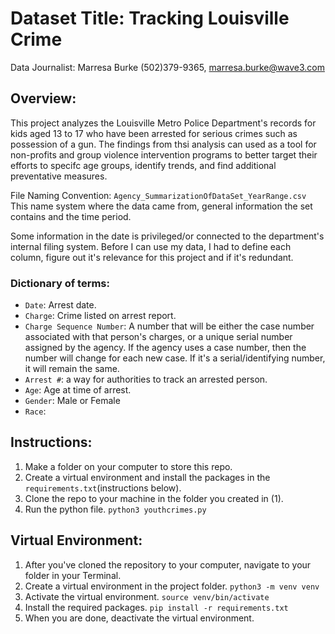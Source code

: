 # Dataset Title: Tracking Louisville Crime

Data Journalist: Marresa Burke (502)379-9365, marresa.burke@wave3.com

## Overview: 
This project analyzes the Louisville Metro Police Department's records for kids aged 13 to 17 who have been arrested for serious crimes such as possession of a gun. The findings from thsi analysis can used as a tool for non-profits and group violence intervention programs to better target their efforts to specifc age groups, identify trends, and find additional preventative measures. 

File Naming Convention: `Agency_SummarizationOfDataSet_YearRange.csv` This name system where the data came from, general information  the set contains and the time period. 

Some information in the date is privileged/or connected to the department's internal filing system. Before I can use my data, I had to define each column, figure out it's relevance for this project and if it's redundant. 

### Dictionary of terms:
- `Date`: Arrest date.
- `Charge`: Crime listed on arrest report.
- `Charge Sequence Number`:  A number that will be either the case number associated with that person's charges, or a unique serial number assigned by the agency. If the agency uses a case number, then the number will change for each new case. If it's a serial/identifying number, it will remain the same.
- `Arrest #`: a way for authorities to track an arrested person.
- `Age`: Age at time of arrest.
- `Gender`: Male or Female 
- `Race`: 

## Instructions: 
1. Make a folder on your computer to store this repo. 
2. Create a virtual environment and install the packages in the `requirements.txt`(instructions below).
3. Clone the repo to your machine in the folder you created in (1).
4. Run the python file. `python3 youthcrimes.py`

## Virtual Environment:
1.  After you've cloned the repository to your computer, navigate to your folder in your Terminal. 
2.  Create a virtual environment in the project folder. `python3 -m venv venv`
3.  Activate the virtual environment. `source venv/bin/activate`
4.  Install the required packages. `pip install -r requirements.txt`
5.  When you are done, deactivate the virtual environment. 




